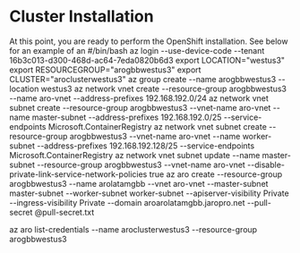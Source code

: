 # Cluster Installation

At this point, you are ready to perform the OpenShift installation. See below for an example of an
#/bin/bash
az login --use-device-code --tenant 16b3c013-d300-468d-ac64-7eda0820b6d3
export LOCATION="westus3"
export RESOURCEGROUP="arogbbwestus3"
export CLUSTER="aroclusterwestus3"
az group create --name arogbbwestus3 --location westus3
az network vnet create --resource-group arogbbwestus3 --name aro-vnet --address-prefixes 192.168.192.0/24
az network vnet subnet create --resource-group arogbbwestus3 --vnet-name aro-vnet --name master-subnet --address-prefixes 192.168.192.0/25 --service-endpoints Microsoft.ContainerRegistry
az network vnet subnet create --resource-group arogbbwestus3 --vnet-name aro-vnet --name worker-subnet --address-prefixes 192.168.192.128/25 --service-endpoints Microsoft.ContainerRegistry
az network vnet subnet update --name master-subnet --resource-group arogbbwestus3 --vnet-name aro-vnet --disable-private-link-service-network-policies true
az aro create --resource-group arogbbwestus3 --name arolatamgbb --vnet aro-vnet --master-subnet master-subnet --worker-subnet worker-subnet --apiserver-visibility Private --ingress-visibility Private --domain aroarolatamgbb.jaropro.net --pull-secret @pull-secret.txt

az aro list-credentials --name aroclusterwestus3 --resource-group arogbbwestus3

